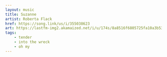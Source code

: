 ```yaml
---
layout: music
title: Suzanne
artist: Roberta Flack
href: https://song.link/us/i/355038623
art: https://lastfm-img2.akamaized.net/i/u/174s/8a8516f6805725fa10a3b5303dcb909a.png
tags:
    - tender
    - into the wreck
    - oh my
---
```


